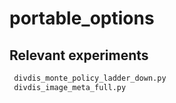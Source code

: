 # portable_options

## Relevant experiments
```bash
 divdis_monte_policy_ladder_down.py
 divdis_image_meta_full.py
```
